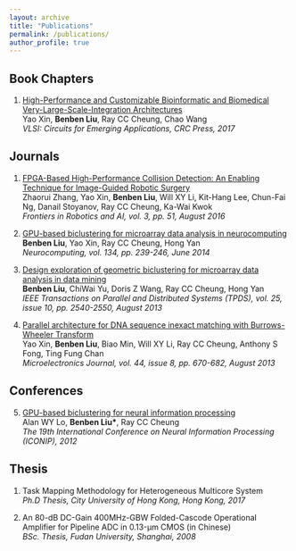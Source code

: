```yaml
---
layout: archive
title: "Publications"
permalink: /publications/
author_profile: true
---
```


## Book Chapters

1. [High-Performance and Customizable Bioinformatic and Biomedical Very-Large-Scale-Integration Architectures](https://www.taylorfrancis.com/chapters/edit/10.1201/b17635-10/high-performance-customizable-bioinformatic-biomedical-large-scale-integration-architectures-yao-xin-benben-liu-ray-cheung-chao-wang)  
Yao Xin, **Benben Liu**, Ray CC Cheung, Chao Wang  
*VLSI: Circuits for Emerging Applications, CRC Press, 2017*

## Journals

1. [FPGA-Based High-Performance Collision Detection: An Enabling Technique for Image-Guided Robotic Surgery](https://www.frontiersin.org/articles/10.3389/frobt.2016.00051/full)  
Zhaorui Zhang, Yao Xin, **Benben Liu**, Will XY Li, Kit-Hang Lee, Chun-Fai Ng, Danail Stoyanov, Ray CC Cheung, Ka-Wai Kwok  
*Frontiers in Robotics and AI, vol. 3, pp. 51, August 2016*

2. [GPU-based biclustering for microarray data analysis in neurocomputing](https://www.sciencedirect.com/science/article/abs/pii/S0925231214001064)  
**Benben Liu**, Yao Xin, Ray CC Cheung, Hong Yan  
*Neurocomputing, vol. 134, pp. 239-246, June 2014*

3. [Design exploration of geometric biclustering for microarray data analysis in data mining](https://ieeexplore.ieee.org/abstract/document/6579602)  
**Benben Liu**, ChiWai Yu, Doris Z Wang, Ray CC Cheung, Hong Yan  
*IEEE Transactions on Parallel and Distributed Systems (TPDS), vol. 25, issue 10, pp. 2540-2550, August 2013*

4. [Parallel architecture for DNA sequence inexact matching with Burrows-Wheeler Transform](https://www.sciencedirect.com/science/article/abs/pii/S0026269213001225)  
Yao Xin, **Benben Liu**, Biao Min, Will XY Li, Ray CC Cheung, Anthony S Fong, Ting Fung Chan  
*Microelectronics Journal, vol. 44, issue 8, pp. 670-682, August 2013*

## Conferences

5. [GPU-based biclustering for neural information processing](https://link.springer.com/chapter/10.1007/978-3-642-34500-5_17)  
Alan WY Lo, **Benben Liu\***, Ray CC Cheung  
*The 19th International Conference on Neural Information Processing (ICONIP), 2012*

## Thesis

1. Task Mapping Methodology for Heterogeneous Multicore System  
*Ph.D Thesis, City University of Hong Kong, Hong Kong, 2017*

2. An 80-dB DC-Gain 400MHz-GBW Folded-Cascode Operational Amplifier for Pipeline ADC in 0.13-μm CMOS (in Chinese)  
*BSc. Thesis, Fudan University, Shanghai, 2008*